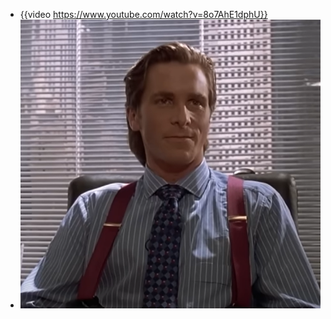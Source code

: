 - {{video https://www.youtube.com/watch?v=8o7AhE1dphU}}
- ![image.png](../assets/image_1757842654396_0.png)